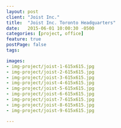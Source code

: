 ```yaml
---
layout: post
client: "Joist Inc."
title:  "Joist Inc. Toronto Headquarters"
date:   2015-06-01 10:00:30 -0500
categories: [project, office]
feature: true
postPage: false
tags:

images: 
- img-project/joist-1-615x615.jpg
- img-project/joist-2-615x615.jpg
- img-project/joist-3-615x615.jpg
- img-project/joist-4-615x615.jpg
- img-project/joist-5-615x615.jpg
- img-project/joist-6-615x615.jpg
- img-project/joist-7-615x615.jpg
- img-project/joist-8-615x615.jpg
- img-project/joist-9-615x615.jpg

---
```


